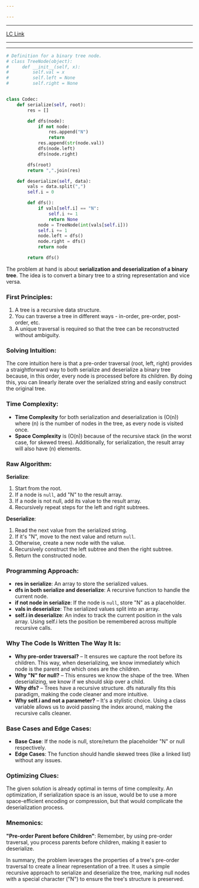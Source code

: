 ```yaml
---

---
```

---
[LC Link](https://leetcode.com/problems/serialize-and-deserialize-binary-tree/)

---
---

```python
# Definition for a binary tree node.
# class TreeNode(object):
#     def __init__(self, x):
#         self.val = x
#         self.left = None
#         self.right = None


class Codec:
    def serialize(self, root):
        res = []

        def dfs(node):
            if not node:
                res.append("N")
                return
            res.append(str(node.val))
            dfs(node.left)
            dfs(node.right)

        dfs(root)
        return ",".join(res)

    def deserialize(self, data):
        vals = data.split(",")
        self.i = 0

        def dfs():
            if vals[self.i] == "N":
                self.i += 1
                return None
            node = TreeNode(int(vals[self.i]))
            self.i += 1
            node.left = dfs()
            node.right = dfs()
            return node

        return dfs()

```

The problem at hand is about **serialization and deserialization of a binary tree**. The idea is to convert a binary tree to a string representation and vice versa.

### First Principles:
1. A tree is a recursive data structure.
2. You can traverse a tree in different ways - in-order, pre-order, post-order, etc.
3. A unique traversal is required so that the tree can be reconstructed without ambiguity.

### Solving Intuition:
The core intuition here is that a pre-order traversal (root, left, right) provides a straightforward way to both serialize and deserialize a binary tree because, in this order, every node is processed before its children. By doing this, you can linearly iterate over the serialized string and easily construct the original tree.

### Time Complexity:
- **Time Complexity** for both serialization and deserialization is \(O(n)\) where \(n\) is the number of nodes in the tree, as every node is visited once.
- **Space Complexity** is \(O(n)\) because of the recursive stack (in the worst case, for skewed trees). Additionally, for serialization, the result array will also have \(n\) elements.

### Raw Algorithm:
**Serialize**:
1. Start from the root.
2. If a node is `null`, add "N" to the result array.
3. If a node is not null, add its value to the result array.
4. Recursively repeat steps for the left and right subtrees.

**Deserialize**:
1. Read the next value from the serialized string.
2. If it's "N", move to the next value and return `null`.
3. Otherwise, create a new node with the value.
4. Recursively construct the left subtree and then the right subtree.
5. Return the constructed node.

### Programming Approach:
- **res in serialize**: An array to store the serialized values.
- **dfs in both serialize and deserialize**: A recursive function to handle the current node.
- **if not node in serialize**: If the node is `null`, store "N" as a placeholder.
- **vals in deserialize**: The serialized values split into an array.
- **self.i in deserialize**: An index to track the current position in the vals array. Using self.i lets the position be remembered across multiple recursive calls.

### Why The Code Is Written The Way It Is:
- **Why pre-order traversal?** – It ensures we capture the root before its children. This way, when deserializing, we know immediately which node is the parent and which ones are the children.
- **Why "N" for null?** – This ensures we know the shape of the tree. When deserializing, we know if we should skip over a child.
- **Why dfs?** – Trees have a recursive structure. dfs naturally fits this paradigm, making the code cleaner and more intuitive.
- **Why self.i and not a parameter?** – It's a stylistic choice. Using a class variable allows us to avoid passing the index around, making the recursive calls cleaner.

### Base Cases and Edge Cases:
- **Base Case**: If the node is null, store/return the placeholder "N" or null respectively.
- **Edge Cases**: The function should handle skewed trees (like a linked list) without any issues.

### Optimizing Clues:
The given solution is already optimal in terms of time complexity. An optimization, if serialization space is an issue, would be to use a more space-efficient encoding or compression, but that would complicate the deserialization process.

### Mnemonics:
**"Pre-order Parent before Children"**: Remember, by using pre-order traversal, you process parents before children, making it easier to deserialize.

In summary, the problem leverages the properties of a tree's pre-order traversal to create a linear representation of a tree. It uses a simple recursive approach to serialize and deserialize the tree, marking null nodes with a special character ("N") to ensure the tree's structure is preserved.